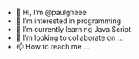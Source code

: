 - 👋 Hi, I’m @paulgheee
- 👀 I’m interested in programming
- 🌱 I’m currently learning Java Script
- 💞️ I’m looking to collaborate on ...
- 📫 How to reach me ...

<!---
paulgheee/paulgheee is a ✨ special ✨ repository because its `README.md` (this file) appears on your GitHub profile.
You can click the Preview link to take a look at your changes.
--->
